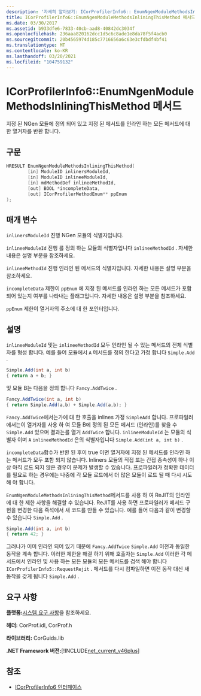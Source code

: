```yaml
---
description: '자세히 알아보기: ICorProfilerInfo6:: EnumNgenModuleMethodsInliningThisMethod 메서드'
title: ICorProfilerInfo6::EnumNgenModuleMethodsInliningThisMethod 메서드
ms.date: 03/30/2017
ms.assetid: b933dfe6-7833-40cb-aad8-40842dc3034f
ms.openlocfilehash: 236aaa820162dcc1d5c6c8ade1e8da78f5f4acb0
ms.sourcegitcommit: 20b4565974d185c7716656a6c63e3cfdbdf4bf41
ms.translationtype: MT
ms.contentlocale: ko-KR
ms.lasthandoff: 03/20/2021
ms.locfileid: "104759132"
---
```

# <a name="icorprofilerinfo6enumngenmodulemethodsinliningthismethod-method"></a>ICorProfilerInfo6::EnumNgenModuleMethodsInliningThisMethod 메서드

지정 된 NGen 모듈에 정의 되어 있고 지정 된 메서드를 인라인 하는 모든 메서드에 대 한 열거자를 반환 합니다.

## <a name="syntax"></a>구문

```cpp
HRESULT EnumNgenModuleMethodsInliningThisMethod(
        [in] ModuleID inlinersModuleId,
        [in] ModuleID inlineeModuleId,
        [in] mdMethodDef inlineeMethodId,
        [out] BOOL *incompleteData,
        [out] ICorProfilerMethodEnum** ppEnum
);
```

## <a name="parameters"></a>매개 변수

`inlinersModuleId` 진행 NGen 모듈의 식별자입니다.

`inlineeModuleId` 진행 를 정의 하는 모듈의 식별자입니다 `inlineeMethodId` . 자세한 내용은 설명 부분을 참조하세요.

`inlineeMethodId` 진행 인라인 된 메서드의 식별자입니다. 자세한 내용은 설명 부분을 참조하세요.

`incompleteData` 제한이 `ppEnum` 에 지정 된 메서드를 인라인 하는 모든 메서드가 포함 되어 있는지 여부를 나타내는 플래그입니다.  자세한 내용은 설명 부분을 참조하세요.

`ppEnum` 제한이 열거자의 주소에 대 한 포인터입니다.

## <a name="remarks"></a>설명

`inlineeModuleId` 및는 `inlineeMethodId` 모두 인라인 될 수 있는 메서드의 전체 식별자를 형성 합니다. 예를 들어 모듈에서 `A` 메서드를 정의 한다고 가정 합니다 `Simple.Add` .

```csharp
Simple.Add(int a, int b)
{ return a + b; }
```

및 모듈 B는 다음을 정의 합니다 `Fancy.AddTwice` .

```csharp
Fancy.AddTwice(int a, int b)
{ return Simple.Add(a,b) + Simple.Add(a,b); }
```

`Fancy.AddTwice`에서는가에 대 한 호출을 inlines 가정 `SimpleAdd` 합니다. 프로파일러에서는이 열거자를 사용 하 여 모듈 B에 정의 된 모든 메서드 (인라인)를 찾을 수 `Simple.Add` 있으며 결과는를 열거 `AddTwice` 합니다.  `inlineeModuleId` 는 모듈의 식별자 이며 `A` `inlineeMethodId` 은의 식별자입니다 `Simple.Add(int a, int b)` .

`incompleteData`함수가 반환 된 후이 true 이면 열거자에 지정 된 메서드를 인라인 하는 메서드가 모두 포함 되지 않습니다. Inliners 모듈의 직접 또는 간접 종속성이 하나 이상 아직 로드 되지 않은 경우이 문제가 발생할 수 있습니다. 프로파일러가 정확한 데이터를 필요로 하는 경우에는 나중에 각 모듈 로드에서 더 많은 모듈이 로드 될 때 다시 시도해 야 합니다.

`EnumNgenModuleMethodsInliningThisMethod`메서드를 사용 하 여 ReJIT의 인라인에 대 한 제한 사항을 해결할 수 있습니다. ReJIT를 사용 하면 프로파일러가 메서드 구현을 변경한 다음 즉석에서 새 코드를 만들 수 있습니다. 예를 들어 다음과 같이 변경할 수 있습니다 `Simple.Add` .

```csharp
Simple.Add(int a, int b)
{ return 42; }
```

그러나가 이미 인라인 되어 있기 때문에 `Fancy.AddTwice` `Simple.Add` 이전과 동일한 동작을 계속 합니다. 이러한 제한을 해결 하기 위해 호출자는 `Simple.Add` 이러한 각 메서드에서 인라인 및 사용 하는 모든 모듈의 모든 메서드를 검색 해야 합니다 `ICorProfilerInfo5::RequestRejit` . 메서드를 다시 컴파일하면 이전 동작 대신 새 동작을 갖게 됩니다 `Simple.Add` .

## <a name="requirements"></a>요구 사항

**플랫폼:**[시스템 요구 사항](../../get-started/system-requirements.md)을 참조하세요.

**헤더:** CorProf.idl, CorProf.h

**라이브러리:** CorGuids.lib

**.NET Framework 버전:**[!INCLUDE[net_current_v46plus](../../../../includes/net-current-v46plus-md.md)]

## <a name="see-also"></a>참조

- [ICorProfilerInfo6 인터페이스](icorprofilerinfo6-interface.md)
